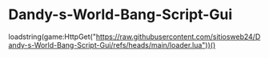 # Dandy-s-World-Bang-Script-Gui
loadstring(game:HttpGet("https://raw.githubusercontent.com/sitiosweb24/Dandy-s-World-Bang-Script-Gui/refs/heads/main/loader.lua"))()
